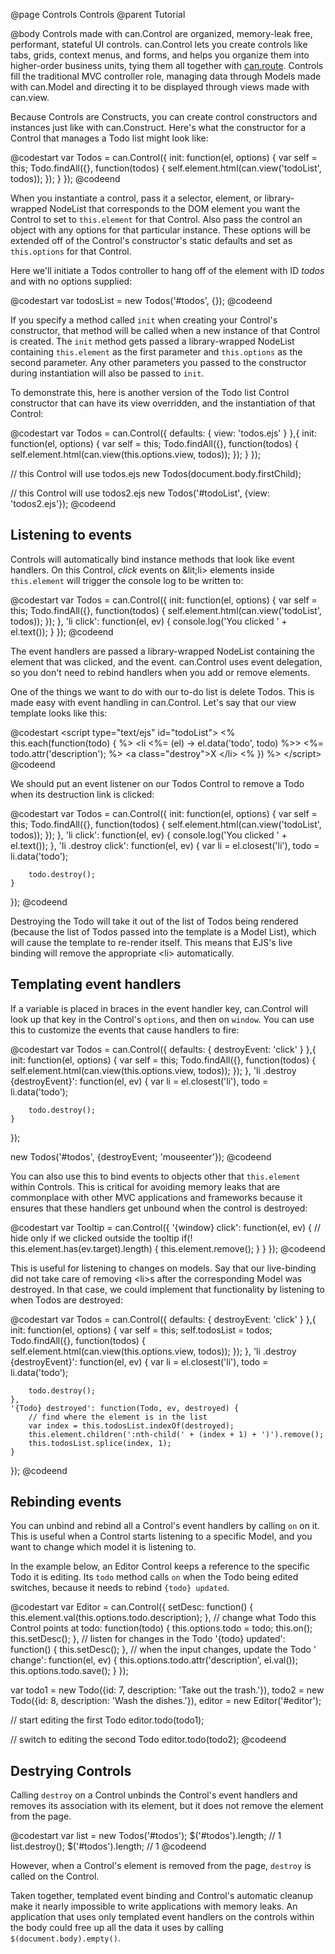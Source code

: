 @page Controls Controls
@parent Tutorial

@body
Controls made with can.Control are organized, memory-leak free,
performant, stateful UI controls. can.Control lets you create controls like
tabs, grids, context menus, and forms, and helps you organize them into
higher-order business units, tying them all together with [can.route](can.route).
Controls fill the traditional MVC controller role, managing data through Models
made with can.Model and directing it to be displayed through views made with
can.view.

Because Controls are Constructs, you can create control constructors and
instances just like with can.Construct. Here's what the constructor for a Control
that manages a Todo list might look like:

@codestart
var Todos = can.Control({
	init: function(el, options) {
		var self = this;
		Todo.findAll({}, function(todos) {
			self.element.html(can.view('todoList', todos));
		});
	}
});
@codeend

When you instantiate a control, pass it a selector, element, or library-wrapped
NodeList that corresponds to the DOM element you want the Control to set to
`this.element` for that Control. Also pass the control an object with any options
for that particular instance. These options will be extended off of the Control's
constructor's static defaults and set as `this.options` for that Control.

Here we'll initiate a Todos controller to hang off of the element with ID _todos_
and with no options supplied:

@codestart
var todosList = new Todos('#todos', {});
@codeend

If you specify a method called `init` when creating your Control's constructor,
that method will be called when a new instance of that Control is created. The
`init` method gets passed a library-wrapped NodeList containing `this.element`
as the first parameter and `this.options` as the second parameter. Any other
parameters you passed to the constructor during instantiation will also be passed
to `init`.

To demonstrate this, here is another version of the Todo list Control constructor
that can have its view overridden, and the instantiation of that Control:

@codestart
var Todos = can.Control({
	defaults: {
		view: 'todos.ejs'
	}
},{
	init: function(el, options) {
		var self = this;
		Todo.findAll({}, function(todos) {
			self.element.html(can.view(this.options.view, todos));
		});
	}
});

// this Control will use todos.ejs
new Todos(document.body.firstChild);

// this Control will use todos2.ejs
new Todos('#todoList', {view: 'todos2.ejs'});
@codeend

## Listening to events

Controls will automatically bind instance methods that look like event handlers.
On this Control, _click_ events on &lit;li> elements inside `this.element` will
trigger the console log to be written to:

@codestart
var Todos = can.Control({
	init: function(el, options) {
		var self = this;
		Todo.findAll({}, function(todos) {
			self.element.html(can.view('todoList', todos));
		});
	},
	'li click': function(el, ev) {
		console.log('You clicked ' + el.text());
	}
});
@codeend

The event handlers are passed a library-wrapped NodeList containing the element
that was clicked, and the event. can.Control uses event delegation, so you don't
need to rebind handlers when you add or remove elements.

One of the things we want to do with our to-do list is delete Todos. This is
made easy with event handling in can.Control. Let's say that our view template looks like this:

@codestart
&lt;script type="text/ejs" id="todoList">
<% this.each(function(todo) { %>
&lt;li <%= (el) -> el.data('todo', todo) %>>
	<%= todo.attr('description'); %>
	&lt;a class="destroy">X</a>
&lt;/li>
<% }) %>
&lt;/script>
@codeend

We should put an event listener on our Todos Control to remove a Todo when its
destruction link is clicked:

@codestart
var Todos = can.Control({
	init: function(el, options) {
		var self = this;
		Todo.findAll({}, function(todos) {
			self.element.html(can.view('todoList', todos));
		});
	},
	'li click': function(el, ev) {
		console.log('You clicked ' + el.text());
	},
	'li .destroy click': function(el, ev) {
		var li = el.closest('li'),
			todo = li.data('todo');

		todo.destroy();
	}
});
@codeend

Destroying the Todo will take it out of the list of Todos being rendered
(because the list of Todos passed into the template is a Model List), which will
cause the template to re-render itself. This means that EJS's live binding will
remove the appropriate &lt;li> automatically.

## Templating event handlers

If a variable is placed in braces in the event handler key, can.Control will
look up that key in the Control's `options`, and then on `window`. You can use
this to customize the events that cause handlers to fire:

@codestart
var Todos = can.Control({
	defaults: {
		destroyEvent: 'click'
	}
},{
	init: function(el, options) {
		var self = this;
		Todo.findAll({}, function(todos) {
			self.element.html(can.view(this.options.view, todos));
		});
	},
	'li .destroy {destroyEvent}': function(el, ev) {
		var li = el.closest('li'),
			todo = li.data('todo');

		todo.destroy();
	}
});

new Todos('#todos', {destroyEvent; 'mouseenter'});
@codeend

You can also use this to bind events to objects other that `this.element`
within Controls. This is critical for avoiding memory leaks that are
commonplace with other MVC applications and frameworks because it ensures that
these handlers get unbound when the control is destroyed:

@codestart
var Tooltip = can.Control({
	'{window} click': function(el, ev) {
		// hide only if we clicked outside the tooltip
		if(! this.element.has(ev.target).length) {
			this.element.remove();
		}
	}
});
@codeend

This is useful for listening to changes on models. Say that our live-binding did
not take care of removing &lt;li>s after the corresponding Model was destroyed.
In that case, we could implement that functionality by listening to when Todos
are destroyed:

@codestart
var Todos = can.Control({
	defaults: {
		destroyEvent: 'click'
	}
},{
	init: function(el, options) {
		var self = this;
		self.todosList = todos;
		Todo.findAll({}, function(todos) {
			self.element.html(can.view(this.options.view, todos));
		});
	},
	'li .destroy {destroyEvent}': function(el, ev) {
		var li = el.closest('li'),
			todo = li.data('todo');

		todo.destroy();
	},
	'{Todo} destroyed': function(Todo, ev, destroyed) {
		// find where the element is in the list
		var index = this.todosList.indexOf(destroyed);
		this.element.children(':nth-child(' + (index + 1) + ')').remove();
		this.todosList.splice(index, 1);
	}
});
@codeend

## Rebinding events

You can unbind and rebind all a Control's event handlers by calling `on` on it.
This is useful when a Control starts listening to a specific Model, and you want
to change which model it is listening to.

In the example below, an Editor Control keeps a reference to the specific Todo
it is editing. Its `todo` method calls `on` when the Todo being edited switches,
because it needs to rebind `{todo} updated`.

@codestart
var Editor = can.Control({
	setDesc: function() {
		this.element.val(this.options.todo.description);
	},
	// change what Todo this Control points at
	todo: function(todo) {
		this.options.todo = todo;
		this.on();
		this.setDesc();
	},
	// listen for changes in the Todo
	'{todo} updated': function() {
		this.setDesc();
	},
	// when the input changes, update the Todo
	' change': function(el, ev) {
		this.options.todo.attr('description', el.val());
		this.options.todo.save();
	}
});

var todo1 = new Todo({id: 7, description: 'Take out the trash.'}),
	todo2 = new Todo({id: 8, description: 'Wash the dishes.'}),
	editor = new Editor('#editor');

// start editing the first Todo
editor.todo(todo1);

// switch to editing the second Todo
editor.todo(todo2);
@codeend

## Destrying Controls

Calling `destroy` on a Control unbinds the Control's event handlers and removes
its association with its element, but it does not remove the element from the
page.

@codestart
var list = new Todos('#todos');
$('#todos').length; // 1
list.destroy();
$('#todos').length; // 1
@codeend

However, when a Control's element is removed from the page, `destroy` is called
on the Control.

Taken together, templated event binding and Control's automatic cleanup make it
nearly impossible to write applications with memory leaks. An application that
uses only templated event handlers on the controls within the body could free
up all the data it uses by calling `$(document.body).empty()`.